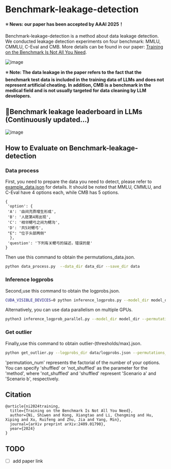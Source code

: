 # Benchmark-leakage-detection
**⭐️ News: our paper has been accepted by AAAI 2025！** 

Benchmark-leakage-detection is a method about data leakage detection. We conducted leakage detection experiments on four benchmark: MMLU, CMMLU, C-Eval and CMB. More details can be found in our paper: [Training on the Benchmark Is Not All You Need](https://web3.arxiv.org/abs/2409.01790).

![image](https://github.com/user-attachments/assets/f54afe33-ffa3-4404-98f9-bfc2319e28b7)


**⭐️ Note: The data leakage in the paper refers to the fact that the benchmark test data is included in the training data of LLMs and does not represent artificial cheating. In addition, CMB is a benchmark in the medical field and is not usually targeted for data cleaning by LLM developers.**


## 👑Benchmark leakage leaderboard in LLMs (Continuously updated...)
![image](https://github.com/user-attachments/assets/07e8f712-012e-47d2-90ab-3cc0aeb22e9c)

## How to Evaluate on Benchmark-leakage-detection

### Data process
First, you need to prepare the data you need to detect, please refer to [example_data.json](data/example_data.json) for details.
It should be noted that MMLU, CMMLU, and C-Eval have 4 options each, while CMB has 5 options.

  ```
{
   'option': {
   'A': '由间充质增生形成', 
   'B': '人胚第4周出现', 
   'C': '相邻鳃弓之间为鳃沟',
   'D': '共5对鳃弓',
   "E": "位于头部两侧"
    },
   'question': '下列有关鳃弓的描述，错误的是'
}
  ```

Then use this command to obtain the permutations_data.json.

```bash
python data_process.py  --data_dir data_dir --save_dir data
```

### Inference logprobs
Second,use this command to obtain the logprobs.json.

```bash
CUDA_VISIBLE_DEVICES=0 python inference_logprobs.py --model_dir model_dir --permutations_data_dir data/permutations_data.json --save_dir data
```
Alternatively, you can use data parallelism on multiple GPUs.
```bash
python3 inference_logprob_parallel.py --model_dir model_dir --permutations_data_dir data/permutations_data.json --save_dir data --world_size 8
```

### Get outlier
Finally,use this command to obtain outlier-(thresholds/max).json.

```bash
python get_outlier.py --logprobs_dir data/logprobs.json --permutations_data_dir data/permutations_data.json --save_dir data --method shuffled --permutation_num 24
```
'permutation_num' represents the factorial of the number of your options.
You can specify 'shuffled' or 'not_shuffled' as the parameter for the 'method', where 'not_shuffled' and 'shuffled' represent 'Scenario a' and 'Scenario b', respectively.

## Citation
```
@article{ni2024training,
  title={Training on the Benchmark Is Not All You Need},
  author={Ni, Shiwen and Kong, Xiangtao and Li, Chengming and Hu, Xiping and Xu, Ruifeng and Zhu, Jia and Yang, Min},
  journal={arXiv preprint arXiv:2409.01790},
  year={2024}
}
```

## TODO
- [ ] add paper link
